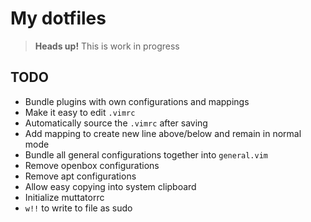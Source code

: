 # My dotfiles

> **Heads up!** This is work in progress

## TODO

- Bundle plugins with own configurations and mappings
- Make it easy to edit `.vimrc`
- Automatically source the `.vimrc` after saving
- Add mapping to create new line above/below and remain in normal mode
- Bundle all general configurations together into `general.vim`
- Remove openbox configurations
- Remove apt configurations
- Allow easy copying into system clipboard
- Initialize muttatorrc
- `w!!` to write to file as sudo
